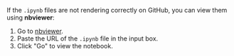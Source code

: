 If the `.ipynb` files are not rendering correctly on GitHub, you can view them using **nbviewer**:
1. Go to [nbviewer](https://nbviewer.org/).
2. Paste the URL of the `.ipynb` file in the input box.
3. Click "Go" to view the notebook.
